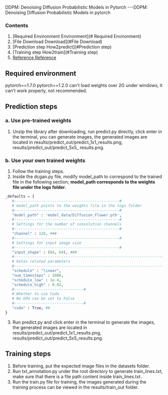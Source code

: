  DDPM: Denoising Diffusion Probabilistic Models in Pytorch
---DDPM: Denoising Diffusion Probabilistic Models in pytorch

### Contents
1. [Required Environment Environment](# Required Environment)
3. [File Download Download](#File Download)
4. [Prediction step How2predict](#Prediction step)
5. [Training step How2train](#Training step)
6. [Reference Reference](#Reference)

## Required environment
pytorch==1.7.0 
pytorch==1.2.0 can't load weights over 2G under windows, it can't work properly, not recommended.

## Prediction steps
### a. Use pre-trained weights
1. Unzip the library after downloading, run predict.py directly, click enter in the terminal, you can generate images, the generated images are located in results/predict_out/predict_1x1_results.png, results/predict_out/predict_5x5_ results.png.    
### b. Use your own trained weights 
1. Follow the training steps.    
2. Inside the dcgan.py file, modify model_path to correspond to the trained file in the following section; **model_path corresponds to the weights file under the logs folder**.   
 ```python
_defaults = {
    #-----------------------------------------------#
    # model_path points to the weights file in the logs folder
    #-----------------------------------------------#
    "model_path" : 'model_data/Diffusion_Flower.pth',
    #-----------------------------------------------#
    # Settings for the number of convolution channels
    #-----------------------------------------------#
    "channel" : 128, ###
    #-----------------------------------------------#
    # Settings for input image size
    #-----------------------------------------------#
    "input_shape" : (64, 64), ###
    #---------------------------------------------------------------------#
    # betas related parameters
    #---------------------------------------------------------------------#
    "schedule" : "linear",
    "num_timesteps" : 1000,
    "schedule_low" : 1e-4,
    "schedule_high" : 0.02,
    #-------------------------------#
    # Whether to use Cuda
    # No GPU can be set to False
    #-------------------------------#
    "cuda" : True, ##
}
```
3. Run predict.py and click enter in the terminal to generate the images, the generated images are located in results/predict_out/predict_1x1_results.png, results/predict_out/predict_5x5_results.png.    

## Training steps
1. Before training, put the expected image files in the datasets folder.
2. Run txt_annotation.py under the root directory to generate train_lines.txt, make sure that there is a file path content inside train_lines.txt.  
3. Run the train.py file for training, the images generated during the training process can be viewed in the results/train_out folder.
